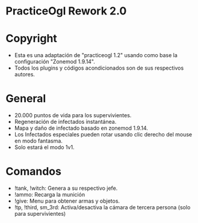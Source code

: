 # PracticeOgl Rework 2.0

# Copyright

- Esta es una adaptación de "practiceogl 1.2" usando como base la configuración "Zonemod 1.9.14".
- Todos los plugins y códigos acondicionados son de sus respectivos autores.

# General
- 20.000 puntos de vida para los supervivientes.
- Regeneración de infectados instantánea.
- Mapa y daño de infectado basado en zonemod 1.9.14.
- Los Infectados especiales pueden rotar usando clic derecho del mouse en modo fantasma.
- Solo estará el modo 1v1.

# Comandos
- !tank, !witch: Genera a su respectivo jefe.
- !ammo: Recarga la munición
- !give: Menu para obtener armas y objetos.
- !tp, !third, sm_3rd: Activa/desactiva la cámara de tercera persona (solo para supervivientes)
